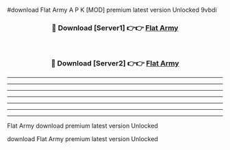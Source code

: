 #download Flat Army A P K [MOD] premium latest version Unlocked 9vbdi 



<div align="center">
<h3>🔴 Download [Server1] 👉👉 <a href="https://apkdownload3.web.app/">Flat Army</a></h3><br>

<h3>🔴 Download [Server2] 👉👉 <a href="https://apkdownload3.web.app/">Flat Army</a></h3>
</div>





----------------------------------------------------------

----------------------------------------------------------

----------------------------------------------------------

----------------------------------------------------------

----------------------------------------------------------

----------------------------------------------------------

----------------------------------------------------------

Flat Army download premium latest version Unlocked

download Flat Army premium latest version Unlocked
